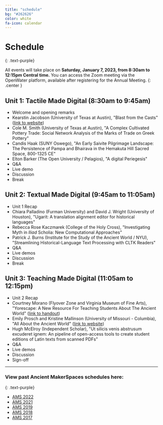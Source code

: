 ```yaml
---
title: "schedule"
bg: "#262626"
color: white
fa-icon: calendar
---
```


# Schedule
{: .text-purple}

All events will take place on **Saturday, January 7, 2023, from 8:30am to 12:15pm Central time.** You can access the Zoom meeting via the OpenWater platform, available after registering for the Annual Meeting.
{: .center }

## Unit 1: Tactile Made Digital (8:30am to 9:45am)
* Welcome and opening remarks
* Kearstin Jacobson (University of Texas at Austin), "Blast from the Casts" ([link to website](https://battlecasts.la.utexas.edu/))
* Cole M. Smith (University of Texas at Austin), "A Complex Cultivated Pottery Trade: Social Network Analysis of the Marks of Trade on Greek Pottery"
* Candis Haak (SUNY Oswego), "An Early Saivite Pilgrimage Landscape: The Persistence of Pampa and Bhairava in the Hemakuta Hill Sacred Space, 800-1325 CE"
* Elton Barker (The Open University / Pelagios), "A digital Periegesis"
* Q&A
* Live demo
* Discussion
* Break

## Unit 2: Textual Made Digital (9:45am to 11:05am)
* Unit 1 Recap
* Chiara Palladino (Furman University) and David J. Wright (University of Houston), "Ugarit: A translation alignment editor for historical languages"
* Rebecca Rose Kaczmarek (College of the Holy Cross), "Investigating Myth in *Iliad* Scholia: New Computational Approaches"
* Patrick J. Burns (Institute for the Study of the Ancient World / NYU), "Streamlining Historical-Language Text Processing with CLTK Readers"
* Q&A
* Live demos
* Discussion
* Break

## Unit 3: Teaching Made Digital (11:05am to 12:15pm)
* Unit 2 Recap
* Courtney Morano (Flyover Zone and Virginia Museum of Fine Arts), "Yorescape: A New Resource For Teaching Students About The Ancient World" ([link to handout](https://docs.google.com/document/d/1We5kxo-flDDJB3fr9-CrgqRHhuwP3nC7/edit?usp=sharing&ouid=116453615044212936766&rtpof=true&sd=true))
* Emily Prosch and Kristine Mallinson (University of Missouri - Columbia), "All About the Ancient World" ([link to website](https://aatancientworld.com/))
* Hugh McElroy (Independent Scholar), "Ut silicis venis abstrusum excuderet ignem: An pipeline of open-access tools to create student editions of Latin texts from scanned PDFs"
* Q&A
* Live demos
* Discussion
* Sign-off

***

### View past Ancient MakerSpaces schedules here:
{: .text-purple}
- [AMS 2022](https://libatique.info/AMS2022/)
- [AMS 2021](https://rachelstarry.github.io/AMS2021/)
- [AMS 2019](https://diyclassics.github.io/ams-2019/)
- [AMS 2018](https://diyclassics.github.io/ams-2018/)
- [AMS 2017](https://diyclassics.github.io/ams/)
